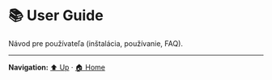 # 📚 User Guide

Návod pre používateľa (inštalácia, používanie, FAQ).

---
**Navigation:** [⬆️ Up](./index.md) · [🏠 Home](../index.md)
